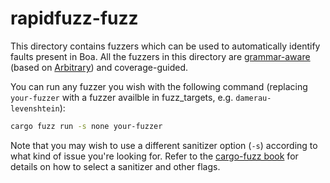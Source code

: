 # rapidfuzz-fuzz

This directory contains fuzzers which can be used to automatically identify faults present in Boa. All the fuzzers in
this directory are [grammar-aware](https://www.fuzzingbook.org/html/Grammars.html) (based on
[Arbitrary](https://docs.rs/arbitrary/latest/arbitrary/)) and coverage-guided.

You can run any fuzzer you wish with the following command (replacing `your-fuzzer` with a fuzzer availble in
fuzz_targets, e.g. `damerau-levenshtein`):

```bash
cargo fuzz run -s none your-fuzzer
```

Note that you may wish to use a different sanitizer option (`-s`) according to what kind of issue you're looking for.
Refer to the [cargo-fuzz book](https://rust-fuzz.github.io/book/cargo-fuzz.html) for details on how to select a
sanitizer and other flags.
